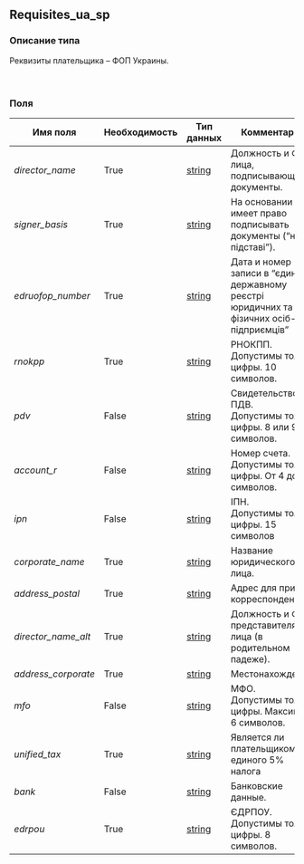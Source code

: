
## Requisites_ua_sp

### Описание типа
Реквизиты плательщика – ФОП Украины.<br/><br/><br/>
### Поля

| Имя поля | Необходимость | Тип данных | Комментарий |
|---|---|---|---|
|*director_name*|True|[string](/types/string)|Должность и ФИО лица, подписывающего документы.<br/>|
|*signer_basis*|True|[string](/types/string)|На основании имеет право подписывать документы (“на пiдставi”).<br/>|
|*edruofop_number*|True|[string](/types/string)|Дата и номер записи в “єдиному державному реєстрі юридичних та фiзичних осiб-пiдприємцiв”<br/>|
|*rnokpp*|True|[string](/types/string)|РНОКПП.<br/>Допустимы только цифры. 10 символов.<br/>|
|*pdv*|False|[string](/types/string)|Свидетельство ПДВ.<br/>Допустимы только цифры. 8 или 9 символов.<br/>|
|*account_r*|False|[string](/types/string)|Номер счета.<br/>Допустимы только цифры. От 4 до 14 символов.<br/>|
|*ipn*|False|[string](/types/string)|IПН.<br/>Допустимы только цифры. 15 символов<br/>|
|*corporate_name*|True|[string](/types/string)|Название юридического лица.<br/>|
|*address_postal*|True|[string](/types/string)|Адрес для приёма корреспонденции.<br/>|
|*director_name_alt*|True|[string](/types/string)|Должность и ФИО представителя юр. лица (в родительном падеже).<br/>|
|*address_corporate*|True|[string](/types/string)|Местонахождение.<br/>|
|*mfo*|False|[string](/types/string)|МФО.<br/>Допустимы только цифры. Максимум 6 символов.<br/>|
|*unified_tax*|True|[string](/types/string)|Является ли плательщиком единого 5% налога<br/>|
|*bank*|False|[string](/types/string)|Банковские данные.<br/>|
|*edrpou*|True|[string](/types/string)|ЄДРПОУ.<br/>Допустимы только цифры. 8 символов.<br/>|
